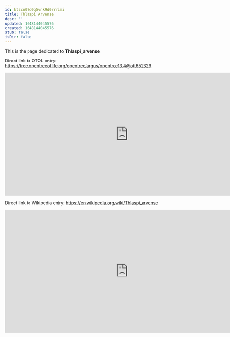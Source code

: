 ```yaml
---
id: ktzcn07c0q5vnk9d0rrrimi
title: Thlaspi Arvense
desc: ''
updated: 1648144045576
created: 1648144045576
stub: false
isDir: false
---
```

This is the page dedicated to **Thlaspi_arvense**


Direct link to OTOL entry: https://tree.opentreeoflife.org/opentree/argus/opentree13.4@ott652329



<html>
    <body>
    <iframe src="https://tree.opentreeoflife.org/opentree/argus/opentree13.4@ott652329"
    width="800" height="400" frameborder="0" allowfullscreen> </iframe>
    </body>
</html>
    


Direct link to Wikipedia entry: https://en.wikipedia.org/wiki/Thlaspi_arvense



<html>
    <body>
    <iframe src="https://en.wikipedia.org/wiki/Thlaspi_arvense"
    width="800" height="400" frameborder="0" allowfullscreen> </iframe>
    </body>
</html>
    
